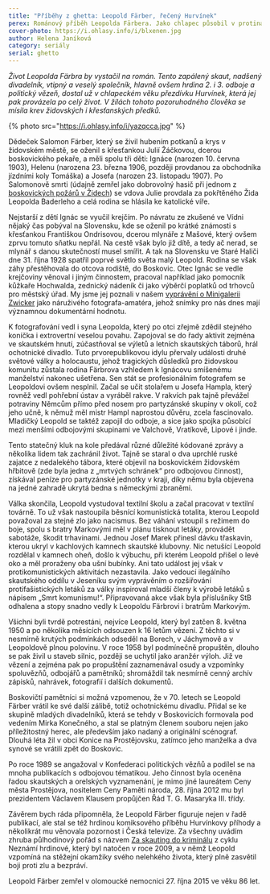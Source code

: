 ```yaml
---
title: "Příběhy z ghetta: Leopold Färber, řečený Hurvínek"
perex: Románový příběh Leopolda Färbera. Jako chlapec působil v protinacistickém odboji, pokračoval v protikomunistickém a při náhodném výbuchu přišel o oko. Nakonec dostal řád T.G.M.
cover-photo: https://i.ohlasy.info/i/blxenen.jpg
author: Helena Janíková
category: seriály
serial: ghetto
---
```


*Život Leopolda Färbra by vystačil na román. Tento zapálený skaut, nadšený divadelník, vtipný a veselý společník, hlavně ovšem hrdina 2. i 3. odboje a politický vězeň, dostal už v chlapeckém věku přezdívku Hurvínek, která jej pak provázela po celý život. V žilách tohoto pozoruhodného člověka se mísila krev židovských i křesťanských předků.*

{% photo src="https://i.ohlasy.info/i/yazqcca.jpg" %}

Dědeček Salomon Färber, který se živil hubením potkanů a krys v židovském městě, se oženil s křesťankou Julií Žáčkovou, dcerou boskovického pekaře, a měli spolu tři děti: Ignáce (narozen 10. června 1903), Helenu (narozena 23. března 1906, později provdanou za obchodníka jízdními koly Tomáška) a Josefa (narozen 23. listopadu 1907). Po Salomonově smrti (údajně zemřel jako dobrovolný hasič při jednom z [boskovických požárů v Židech](http://www.ohlasy.info/clanky/2017/08/pozar-ghetta.html)) se vdova Julie provdala za pokřtěného Žida Leopolda Baderleho a celá rodina se hlásila ke katolické víře.

Nejstarší z dětí Ignác se vyučil krejčím. Po návratu ze zkušené ve Vídni nějaký čas pobýval na Slovensku, kde se oženil po krátké známosti s křesťankou Františkou Ondrisovou, dcerou mlynáře z Mašové, který ovšem zprvu tomuto sňatku nepřál. Na cestě však bylo již dítě, a tedy ač nerad, se mlynář s danou skutečností musel smířit. A tak na Slovensku ve Staré Haliči dne 31. října 1928 spatřil poprvé světlo světa malý Leopold. Rodina se však záhy přestěhovala do otcova rodiště, do Boskovic. Otec Ignác se vedle krejčoviny věnoval i jiným činnostem, pracoval například jako pomocník kůžkaře Hochwalda, zednický nádeník či jako výběrčí poplatků od trhovců pro městský úřad. My jsme jej poznali v našem [vyprávění o Minigalerii Zwicker](http://www.ohlasy.info/clanky/2017/12/galerie-zwicker.html) jako náruživého fotografa-amatéra, jehož snímky pro nás dnes mají významnou dokumentární hodnotu.

K fotografování vedl i syna Leopolda, který po otci zřejmě zdědil stejného koníčka i extrovertní veselou povahu. Zapojoval se do řady aktivit zejména ve skautském hnutí, zúčastňoval se výletů a letních skautských táborů, hrál ochotnické divadlo. Tuto prvorepublikovou idylu přervaly události druhé světové války a holocaustu, jehož tragických důsledků pro židovskou komunitu zůstala rodina Färbrova vzhledem k Ignácovu smíšenému manželství nakonec ušetřena. Sen stát se profesionálním fotografem se Leopoldovi ovšem nesplnil. Začal se učit stolařem u Josefa Hampla, který rovněž vedl pohřební ústav a vyráběl rakve. V rakvích pak tajně převážel potraviny Němcům přímo před nosem pro partyzánské skupiny v okolí, což jeho učně, k němuž měl mistr Hampl naprostou důvěru, zcela fascinovalo.  Mladičký Leopold se taktéž zapojil do odboje, a sice jako spojka působící mezi menšími odbojovými skupinami ve Valchově, Vratíkově, Lipové i jinde.

Tento statečný kluk na kole předával různé důležité kódované zprávy a několika lidem tak zachránil život. Tajně se staral o dva uprchlé ruské zajatce z nedalekého tábora, které objevil na boskovickém židovském hřbitově (zde byla jedna z „mrtvých schránek“ pro odbojovou činnost), získával peníze pro partyzánské jednotky v kraji, díky němu byla objevena na jedné zahradě ukrytá bedna s německými zbraněmi.

Válka skončila, Leopold vystudoval textilní školu a začal pracovat v textilní továrně. To už však nastoupila běsnící komunistická totalita, kterou Leopold považoval za stejné zlo jako nacismus. Bez váhání vstoupil s režimem do boje, spolu s bratry Markovými měl v plánu tisknout letáky, provádět sabotáže, škodit trhavinami. Jednou Josef Marek přinesl dávku třaskavin, kterou ukryl v kachlových kamnech skautské klubovny. Nic netušící Leopold rozdělal v kamnech oheň, došlo k výbuchu, při kterém Leopold přišel o levé oko a měl proraženy oba ušní bubínky. Ani tato událost jej však v protikomunistických aktivitách nezastavila. Jako vedoucí ilegálního skautského oddílu v Jeseníku svým vyprávěním o rozšiřování protifašistických letáků za války inspiroval mladší členy k výrobě letáků s nápisem „Smrt komunismu!“. Připravovaná akce však byla příslušníky StB odhalena a stopy snadno vedly k Leopoldu Färbrovi i bratrům Markovým.

Všichni byli tvrdě potrestáni, nejvíce Leopold, který byl zatčen 8. května 1950 a po několika měsících odsouzen k 16 letům vězení. Z těchto si v nesmírně krutých podmínkách odseděl na Borech, v Jáchymově a v Leopoldově plnou polovinu. V roce 1958 byl podmínečně propuštěn, dlouho se pak živil u staveb silnic, později se uchytil jako aranžér výloh. Již ve vězení a zejména pak po propuštění zaznamenával osudy a vzpomínky spoluvězňů, odbojářů a pamětníků; shromáždil tak nesmírně cenný archív zápisků, nahrávek, fotografií i dalších dokumentů.

Boskovičtí pamětníci si možná vzpomenou, že v 70. letech se Leopold Färber vrátil ke své další zálibě, totiž ochotnickému divadlu. Přidal se ke skupině mladých divadelníků, která se tehdy v Boskovicích formovala pod vedením Mirka Konečného, a stal se platným členem souboru nejen jako příležitostný herec, ale především jako nadaný a originální scénograf. Dlouhá léta žil v obci Konice na Prostějovsku, zatímco jeho manželka a dva synové se vrátili zpět do Boskovic.

Po roce 1989 se angažoval v Konfederaci politických vězňů a podílel se na mnoha publikacích s odbojovou tématikou. Jeho činnost byla oceněna řadou skautských a orelských vyznamenání, je mimo jiné laureátem Ceny města Prostějova, nositelem Ceny Paměti národa, 28. října 2012 mu byl prezidentem Václavem Klausem propůjčen Řád T. G. Masaryka III. třídy.

Závěrem bych ráda připomněla, že Leopold Färber figuruje nejen v řadě publikací, ale stal se též hrdinou komiksového příběhu Hurvínkovy příhody a několikrát mu věnovala pozornost i Česká televize. Za všechny uvádím zhruba půlhodinový pořád s názvem [Za skauting do kriminálu](http://www.ceskatelevize.cz/porady/10204458965-neznami-hrdinove/209452801390007-neznami-hrdinove-pohnute-osudy/) z cyklu Neznámí hrdinové, který byl natočen v roce 2009, a v němž Leopold vzpomíná na stěžejní okamžiky svého nelehkého života, který plně zasvětil boji proti zlu a bezpráví.

Leopold Färber zemřel v olomoucké nemocnici 27. října 2015 ve věku 86 let.
